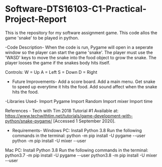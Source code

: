 # Software-DTS16103-C1-Practical-Project-Report
This is the repository for my software assignment game.
This code allos the game 'snake' to be played in python.

-Code Description- 
When the code is run, Pygame will open in a seperate window so the player can start the game 'snake'. The player must use the 'WASD' keys to move the snake into the food object to grow the snake. The player looses the game if the snakes body hits itself.

Controls:
W = Up
A = Left
S = Down
D = Right

- Future Improvements-
Add a score board.
Add a main menu.
Get snake to speed up everytime it hits the food.
Add sound affect when the snake hits the food.

-Libraries Used-
Import Pygame
Import Random
Import mixer
Import time

References - Tech with Tim 2018 Tutorial #1
Available at: https://www.techwithtim.net/tutorials/game-development-with-python/snake-pygame/
[Accessed 1 September 2020].


- Requirements-
Windows PC: Install Python 3.8
Run the following commands in the terminal:
python -m pip install -U pygame --user python -m pip install -U mixer --user

Mac PC: Install Python 3.8
Run the following commands in the terminal:
python3.7 -m pip install -U pygame --user python3.8 -m pip install -U mixer --user
